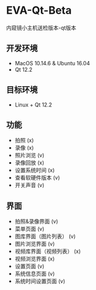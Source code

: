 # EVA-Qt-Beta
内窥镜小主机送检版本-qt版本

## 开发环境
- MacOS 10.14.6 & Ubuntu 16.04
- Qt 12.2

## 目标环境
- Linux + Qt 12.2

## 功能
- 拍照 (x)
- 录像 (x)
- 照片浏览 (v)
- 录像回放 (x)
- 设置系统时间 (x)
- 查看软硬件版本 (v)
- 开关声音 (v)

## 界面
- 拍照&录像界面 (v)
- 菜单页面 (v)
- 图库界面（图片列表） (v)
- 图片浏览界面 (v)
- 视频库界面（视频列表） (x)
- 视频浏览界面 (x)
- 设置页面 (v)
- 系统信息页面 (v)
- 系统时间设置页面 (v)
